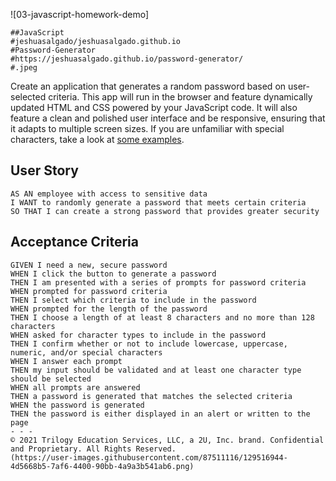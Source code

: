 ![03-javascript-homework-demo]
```
##JavaScript
#jeshuasalgado/jeshuasalgado.github.io
#Password-Generator
#https://jeshuasalgado.github.io/password-generator/
#.jpeg
```
Create an application that generates a random password based on user-selected criteria. This app will run in the browser and feature dynamically updated HTML and CSS powered by your JavaScript code. It will also feature a clean and polished user interface and be responsive, ensuring that it adapts to multiple screen sizes.
If you are unfamiliar with special characters, take a look at [some examples](https://www.owasp.org/index.php/Password_special_characters).

## User Story

```
AS AN employee with access to sensitive data
I WANT to randomly generate a password that meets certain criteria
SO THAT I can create a strong password that provides greater security
```

## Acceptance Criteria

```
GIVEN I need a new, secure password
WHEN I click the button to generate a password
THEN I am presented with a series of prompts for password criteria
WHEN prompted for password criteria
THEN I select which criteria to include in the password
WHEN prompted for the length of the password
THEN I choose a length of at least 8 characters and no more than 128 characters
WHEN asked for character types to include in the password
THEN I confirm whether or not to include lowercase, uppercase, numeric, and/or special characters
WHEN I answer each prompt
THEN my input should be validated and at least one character type should be selected
WHEN all prompts are answered
THEN a password is generated that matches the selected criteria
WHEN the password is generated
THEN the password is either displayed in an alert or written to the page
- - -
© 2021 Trilogy Education Services, LLC, a 2U, Inc. brand. Confidential and Proprietary. All Rights Reserved.
(https://user-images.githubusercontent.com/87511116/129516944-4d5668b5-7af6-4400-90bb-4a9a3b541ab6.png)
